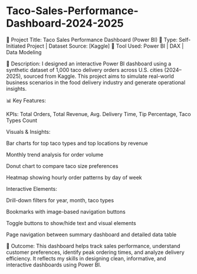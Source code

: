 # Taco-Sales-Performance-Dashboard-2024-2025
🔸 Project Title: Taco Sales Performance Dashboard (Power BI)
🔸 Type: Self-Initiated Project | Dataset Source: [Kaggle]
🔸 Tool Used: Power BI | DAX | Data Modeling

📌 Description:
I designed an interactive Power BI dashboard using a synthetic dataset of 1,000 taco delivery orders across U.S. cities (2024–2025), sourced from Kaggle. This project aims to simulate real-world business scenarios in the food delivery industry and generate operational insights.

📊 Key Features:

KPIs: Total Orders, Total Revenue, Avg. Delivery Time, Tip Percentage, Taco Types Count

Visuals & Insights:

Bar charts for top taco types and top locations by revenue

Monthly trend analysis for order volume

Donut chart to compare taco size preferences

Heatmap showing hourly order patterns by day of week

Interactive Elements:

Drill-down filters for year, month, taco types

Bookmarks with image-based navigation buttons

Toggle buttons to show/hide text and visual elements

Page navigation between summary dashboard and detailed data table

🎯 Outcome:
This dashboard helps track sales performance, understand customer preferences, identify peak ordering times, and analyze delivery efficiency. It reflects my skills in designing clean, informative, and interactive dashboards using Power BI.
